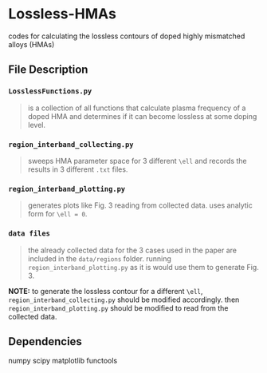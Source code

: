 # Lossless-HMAs
codes for calculating the lossless contours of doped highly mismatched alloys (HMAs)

## File Description
### `LosslessFunctions.py`
> is a collection of all functions that calculate plasma frequency of a doped HMA and determines if it can become lossless at some doping level.
### `region_interband_collecting.py`
> sweeps HMA parameter space for 3 different `\ell` and records the results in 3 different `.txt` files.
### `region_interband_plotting.py`
> generates plots like Fig. 3 reading from collected data.
> uses analytic form for `\ell = 0`.
### `data files`
> the already collected data for the 3 cases used in the paper are included in the `data/regions` folder.
> running `region_interband_plotting.py` as it is would use them to generate Fig. 3.

**NOTE:** to generate the lossless contour for a different `\ell`, `region_interband_collecting.py` should be modified accordingly.
then `region_interband_plotting.py` should be modified to read from the collected data.

## Dependencies
numpy 
scipy 
matplotlib 
functools
